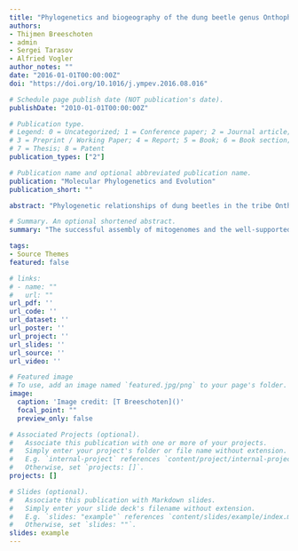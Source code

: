 ```yaml
---
title: "Phylogenetics and biogeography of the dung beetle genus Onthophagus inferred from mitochondrial genomes"
authors:
- Thijmen Breeschoten
- admin
- Sergei Tarasov
- Alfried Vogler
author_notes: ""
date: "2016-01-01T00:00:00Z"
doi: "https://doi.org/10.1016/j.ympev.2016.08.016"

# Schedule page publish date (NOT publication's date).
publishDate: "2010-01-01T00:00:00Z"

# Publication type.
# Legend: 0 = Uncategorized; 1 = Conference paper; 2 = Journal article;
# 3 = Preprint / Working Paper; 4 = Report; 5 = Book; 6 = Book section;
# 7 = Thesis; 8 = Patent
publication_types: ["2"]

# Publication name and optional abbreviated publication name.
publication: "Molecular Phylogenetics and Evolution"
publication_short: ""

abstract: "Phylogenetic relationships of dung beetles in the tribe Onthophagini, including the species-rich, cosmopolitan genus Onthophagus, were inferred using whole mitochondrial genomes. Data were generated by shotgun sequencing of mixed genomic DNA from >100 individuals on 50% of an Illumina MiSeq flow cell. Genome assembly of the mixed reads produced contigs of 74 (nearly) complete mitogenomes. The final dataset included representatives of Onthophagus from all biogeographic regions, closely related genera of Onthophagini, and the related tribes Onitini and Oniticellini. The analysis defined four major clades of Onthophagini, which was paraphyletic for Oniticellini, with Onitini as sister group to all others. Several (sub)genera considered as members of Onthophagus in the older literature formed separate deep lineages. All New World species of Onthophagus formed a monophyletic group, and the Australian taxa are confined to a single or two closely related clades, one of which forms the sister group of the New World species. Dating the tree by constraining the basal splits with existing calibrations of Scarabaeoidea suggests an origin of Onthophagini sensu lato in the Eocene and a rapid spread from an African ancestral stock into the Oriental region, and secondarily to Australia and the Americas at about 20–24 Mya. The successful assembly of mitogenomes and the well-supported tree obtained from these sequences demonstrates the power of shotgun sequencing from total genomic DNA of species pools as an efficient tool in genus-level phylogenetics."

# Summary. An optional shortened abstract.
summary: "The successful assembly of mitogenomes and the well-supported tree obtained from these sequences demonstrates the power of shotgun sequencing from total genomic DNA of species pools as an efficient tool in genus-level phylogenetics."

tags:
- Source Themes
featured: false

# links:
# - name: ""
#   url: ""
url_pdf: ''
url_code: ''
url_dataset: ''
url_poster: ''
url_project: ''
url_slides: ''
url_source: ''
url_video: ''

# Featured image
# To use, add an image named `featured.jpg/png` to your page's folder. 
image:
  caption: 'Image credit: [T Breeschoten]()'
  focal_point: ""
  preview_only: false

# Associated Projects (optional).
#   Associate this publication with one or more of your projects.
#   Simply enter your project's folder or file name without extension.
#   E.g. `internal-project` references `content/project/internal-project/index.md`.
#   Otherwise, set `projects: []`.
projects: []

# Slides (optional).
#   Associate this publication with Markdown slides.
#   Simply enter your slide deck's filename without extension.
#   E.g. `slides: "example"` references `content/slides/example/index.md`.
#   Otherwise, set `slides: ""`.
slides: example
---
```

